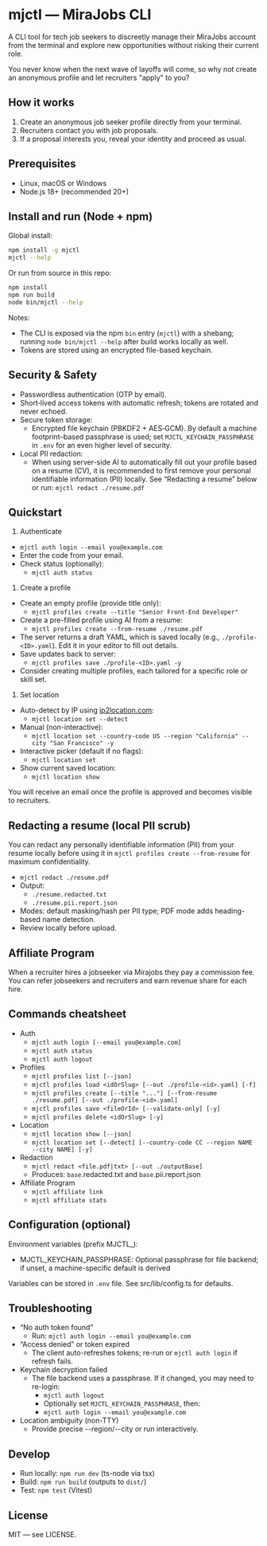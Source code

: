 # mjctl — MiraJobs CLI

A CLI tool for tech job seekers to discreetly manage their MiraJobs account from the terminal and
explore new opportunities without risking their current role.

You never know when the next wave of layoffs will come, so why not create an anonymous profile and
let recruiters "apply" to you?

## How it works

1. Create an anonymous job seeker profile directly from your terminal.
2. Recruiters contact you with job proposals.
3. If a proposal interests you, reveal your identity and proceed as usual.

## Prerequisites

- Linux, macOS or Windows
- Node.js 18+ (recommended 20+)

## Install and run (Node + npm)

Global install:

```bash
npm install -g mjctl
mjctl --help
```

Or run from source in this repo:

```bash
npm install
npm run build
node bin/mjctl --help
```

Notes:

- The CLI is exposed via the npm `bin` entry (`mjctl`) with a shebang; running `node bin/mjctl --help` after build works locally as well.
- Tokens are stored using an encrypted file-based keychain.

## Security & Safety

- Passwordless authentication (OTP by email).
- Short‑lived access tokens with automatic refresh; tokens are rotated and never echoed.
- Secure token storage:
  - Encrypted file keychain (PBKDF2 + AES‑GCM). By default a machine footprint–based passphrase is
    used; set `MJCTL_KEYCHAIN_PASSPHRASE` in `.env` for an even higher level of security.
- Local PII redaction:
  - When using server-side AI to automatically fill out your profile based on a resume (CV), it is
    recommended to first remove your personal identifiable information (PII) locally. See “Redacting
    a resume” below or run: `mjctl redact ./resume.pdf`

## Quickstart

1. Authenticate

- `mjctl auth login --email you@example.com`
- Enter the code from your email.
- Check status (optionally):
  - `mjctl auth status`

1. Create a profile

- Create an empty profile (provide title only):
  - `mjctl profiles create --title "Senior Front-End Developer"`
- Create a pre-filled profile using AI from a resume:
  - `mjctl profiles create --from-resume ./resume.pdf`
- The server returns a draft YAML, which is saved locally (e.g., `./profile-<ID>.yaml`). Edit it in
  your editor to fill out details.
- Save updates back to server:
  - `mjctl profiles save ./profile-<ID>.yaml -y`
- Consider creating multiple profiles, each tailored for a specific role or skill set.

1. Set location

- Auto-detect by IP using [ip2location.com](https://www.ip2location.com/):
  - `mjctl location set --detect`
- Manual (non-interactive):
  - `mjctl location set --country-code US --region "California" --city "San Francisco" -y`
- Interactive picker (default if no flags):
  - `mjctl location set`
- Show current saved location:
  - `mjctl location show`

You will receive an email once the profile is approved and becomes visible to recruiters.

## Redacting a resume (local PII scrub)

You can redact any personally identifiable information (PII) from your resume locally before using
it in `mjctl profiles create --from-resume` for maximum confidentiality.

- `mjctl redact ./resume.pdf`
- Output:
  - `./resume.redacted.txt`
  - `./resume.pii.report.json`
- Modes: default masking/hash per PII type; PDF mode adds heading-based name detection.
- Review locally before upload.

## Affiliate Program

When a recruiter hires a jobseeker via Mirajobs they pay a commission fee. You can refer jobseekers
and recruiters and earn revenue share for each hire.

## Commands cheatsheet

- Auth
  - `mjctl auth login [--email you@example.com]`
  - `mjctl auth status`
  - `mjctl auth logout`
- Profiles
  - `mjctl profiles list [--json]`
  - `mjctl profiles load <idOrSlug> [--out ./profile-<id>.yaml] [-f]`
  - `mjctl profiles create [--title "..."] [--from-resume ./resume.pdf] [--out ./profile-<id>.yaml]`
  - `mjctl profiles save <fileOrId> [--validate-only] [-y]`
  - `mjctl profiles delete <idOrSlug> [-y]`
- Location
  - `mjctl location show [--json]`
  - `mjctl location set [--detect] [--country-code CC --region NAME --city NAME] [-y]`
- Redaction
  - `mjctl redact <file.pdf|txt> [--out ./outputBase]`
  - Produces: `base`.redacted.txt and `base`.pii.report.json
- Affiliate Program
  - `mjctl affiliate link`
  - `mjctl affiliate stats`

## Configuration (optional)

Environment variables (prefix MJCTL_):

- MJCTL_KEYCHAIN_PASSPHRASE: Optional passphrase for file backend; if unset, a machine-specific
  default is derived

Variables can be stored in `.env` file. See src/lib/config.ts for defaults.

## Troubleshooting

- “No auth token found”
  - Run: `mjctl auth login --email you@example.com`
- “Access denied” or token expired
  - The client auto-refreshes tokens; re-run or `mjctl auth login` if refresh fails.
- Keychain decryption failed
  - The file backend uses a passphrase. If it changed, you may need to re-login:
    - `mjctl auth logout`
    - Optionally set `MJCTL_KEYCHAIN_PASSPHRASE`, then:
    - `mjctl auth login --email you@example.com`
- Location ambiguity (non-TTY)
  - Provide precise --region/--city or run interactively.

## Develop

- Run locally: `npm run dev` (ts-node via tsx)
- Build: `npm run build` (outputs to `dist/`)
- Test: `npm test` (Vitest)

## License

MIT — see LICENSE.

